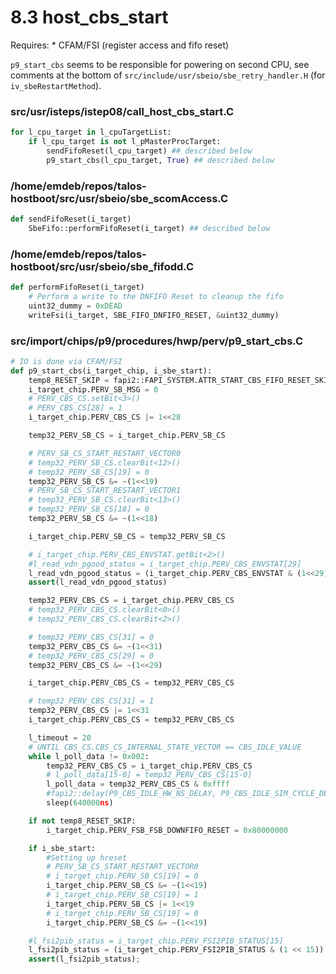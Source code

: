 # 8.3 host_cbs_start

Requires:
    * CFAM/FSI (register access and fifo reset)

`p9_start_cbs` seems to be responsible for powering on second CPU, see comments
at the bottom of `src/include/usr/sbeio/sbe_retry_handler.H` (for
`iv_sbeRestartMethod`).

### src/usr/isteps/istep08/call_host_cbs_start.C

```python
for l_cpu_target in l_cpuTargetList:
    if l_cpu_target is not l_pMasterProcTarget:
        sendFifoReset(l_cpu_target) ## described below
        p9_start_cbs(l_cpu_target, True) ## described below
```

### /home/emdeb/repos/talos-hostboot/src/usr/sbeio/sbe_scomAccess.C

```python
def sendFifoReset(i_target)
    SbeFifo::performFifoReset(i_target) ## described below
```

### /home/emdeb/repos/talos-hostboot/src/usr/sbeio/sbe_fifodd.C

```python
def performFifoReset(i_target)
    # Perform a write to the DNFIFO Reset to cleanup the fifo
    uint32_dummy = 0xDEAD
    writeFsi(i_target, SBE_FIFO_DNFIFO_RESET, &uint32_dummy)
```

### src/import/chips/p9/procedures/hwp/perv/p9_start_cbs.C

```python
# IO is done via CFAM/FSI
def p9_start_cbs(i_target_chip, i_sbe_start):
    temp8_RESET_SKIP = fapi2::FAPI_SYSTEM.ATTR_START_CBS_FIFO_RESET_SKIP
    i_target_chip.PERV_SB_MSG = 0
    # PERV_CBS_CS.setBit<3>()
    # PERV_CBS_CS[28] = 1
    i_target_chip.PERV_CBS_CS |= 1<<28

    temp32_PERV_SB_CS = i_target_chip.PERV_SB_CS

    # PERV_SB_CS_START_RESTART_VECTOR0
    # temp32_PERV_SB_CS.clearBit<12>()
    # temp32_PERV_SB_CS[19] = 0
    temp32_PERV_SB_CS &= ~(1<<19)
    # PERV_SB_CS_START_RESTART_VECTOR1
    # temp32_PERV_SB_CS.clearBit<13>()
    # temp32_PERV_SB_CS[18] = 0
    temp32_PERV_SB_CS &= ~(1<<18)

    i_target_chip.PERV_SB_CS = temp32_PERV_SB_CS

    # i_target_chip.PERV_CBS_ENVSTAT.getBit<2>()
    #l_read_vdn_pgood_status = i_target_chip.PERV_CBS_ENVSTAT[29]
    l_read_vdn_pgood_status = (i_target_chip.PERV_CBS_ENVSTAT & (1<<29)) == (1<<29)
    assert(l_read_vdn_pgood_status)

    temp32_PERV_CBS_CS = i_target_chip.PERV_CBS_CS
    # temp32_PERV_CBS_CS.clearBit<0>()
    # temp32_PERV_CBS_CS.clearBit<2>()

    # temp32_PERV_CBS_CS[31] = 0
    temp32_PERV_CBS_CS &= ~(1<<31)
    # temp32_PERV_CBS_CS[29] = 0
    temp32_PERV_CBS_CS &= ~(1<<29)

    i_target_chip.PERV_CBS_CS = temp32_PERV_CBS_CS

    # temp32_PERV_CBS_CS[31] = 1
    temp32_PERV_CBS_CS |= 1<<31
    i_target_chip.PERV_CBS_CS = temp32_PERV_CBS_CS

    l_timeout = 20
    # UNTIL CBS_CS.CBS_CS_INTERNAL_STATE_VECTOR == CBS_IDLE_VALUE
    while l_poll_data != 0x002:
        temp32_PERV_CBS_CS = i_target_chip.PERV_CBS_CS
        # l_poll_data[15-0] = temp32_PERV_CBS_CS[15-0]
        l_poll_data = temp32_PERV_CBS_CS & 0xffff
        #fapi2::delay(P9_CBS_IDLE_HW_NS_DELAY, P9_CBS_IDLE_SIM_CYCLE_DELAY)
        sleep(640000ns)

    if not temp8_RESET_SKIP:
        i_target_chip.PERV_FSB_FSB_DOWNFIFO_RESET = 0x80000000

    if i_sbe_start:
        #Setting up hreset
        # PERV_SB_CS_START_RESTART_VECTOR0
        # i_target_chip.PERV_SB_CS[19] = 0
        i_target_chip.PERV_SB_CS &= ~(1<<19)
        # i_target_chip.PERV_SB_CS[19] = 1
        i_target_chip.PERV_SB_CS |= 1<<19
        # i_target_chip.PERV_SB_CS[19] = 0
        i_target_chip.PERV_SB_CS &= ~(1<<19)

    #l_fsi2pib_status = i_target_chip.PERV_FSI2PIB_STATUS[15]
    l_fsi2pib_status = (i_target_chip.PERV_FSI2PIB_STATUS & (1 << 15)) == (1 << 15)
    assert(l_fsi2pib_status);
```
